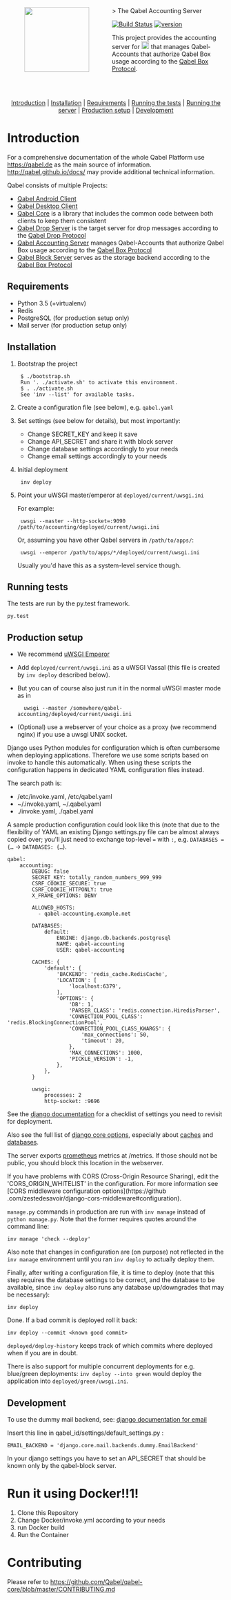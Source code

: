 <img align="left" width="0" height="150px" hspace="20"/>
<a href="https://qabel.de" align="left">
	<img src="https://files.qabel.de/img/qabel_logo_orange_preview.png" height="150px" align="left"/>
</a>
<img align="left" width="0" height="150px" hspace="25"/>
> The Qabel Accounting Server

[![Build Status](https://travis-ci.org/Qabel/qabel-accounting.svg?branch=master)](https://travis-ci.org/Qabel/qabel-accounting)
[![version](https://img.shields.io/badge/beta-dev-blue.svg)](https://qabel.de)

This project provides the accounting server for <a href="https://qabel.de"><img alt="Qabel" src="https://files.qabel.de/img/qabel-kl.png" height="18px"/></a> that manages Qabel-Accounts that authorize Qabel Box usage according to the [Qabel Box Protocol](http://qabel.github.io/docs/Qabel-Protocol-Box/).

<br style="clear: both"/>
<br style="clear: both"/>
<p align="center">
	<a href="#introduction">Introduction</a> |
	<a href="#installation">Installation</a> |
	<a href="#requirements">Requirements</a> |
	<a href="#running_tests">Running the tests</a> |
	<a href="#running_server">Running the server</a> |
	<a href="#production_setup">Production setup</a> |
	<a href="#development">Development</a>
</p>

# Introduction
For a comprehensive documentation of the whole Qabel Platform use https://qabel.de as the main source of information. http://qabel.github.io/docs/ may provide additional technical information.

Qabel consists of multiple Projects:
 * [Qabel Android Client](https://github.com/Qabel/qabel-android)
 * [Qabel Desktop Client](https://github.com/Qabel/qabel-desktop)
 * [Qabel Core](https://github.com/Qabel/qabel-core) is a library that includes the common code between both clients to keep them consistent
 * [Qabel Drop Server](https://github.com/Qabel/qabel-drop) is the target server for drop messages according to the [Qabel Drop Protocol](http://qabel.github.io/docs/Qabel-Protocol-Drop/)
 * [Qabel Accounting Server](https://github.com/Qabel/qabel-accounting) manages Qabel-Accounts that authorize Qabel Box usage according to the [Qabel Box Protocol](http://qabel.github.io/docs/Qabel-Protocol-Box/)
 * [Qabel Block Server](https://github.com/Qabel/qabel-block) serves as the storage backend according to the [Qabel Box Protocol](http://qabel.github.io/docs/Qabel-Protocol-Box/)

## Requirements
* Python 3.5 (+virtualenv)
* Redis
* PostgreSQL (for production setup only)
* Mail server (for production setup only)

## Installation

1. Bootstrap the project

	    $ ./bootstrap.sh
	    Run '. ./activate.sh' to activate this environment.
	    $ . ./activate.sh
	    See 'inv --list' for available tasks.

2. Create a configuration file (see below), e.g. `qabel.yaml`

3. Set settings (see below for details), but most importantly:

	- Change SECRET_KEY and keep it save
	- Change API_SECRET and share it with block server
	- Change database settings accordingly to your needs
	- Change email settings accordingly to your needs

4. Initial deployment

	    inv deploy

5. Point your uWSGI master/emperor at `deployed/current/uwsgi.ini`

   For example:

        uwsgi --master --http-socket=:9090 /path/to/accounting/deployed/current/uwsgi.ini

   Or, assuming you have other Qabel servers in `/path/to/apps/`:

        uwsgi --emperor /path/to/apps/*/deployed/current/uwsgi.ini

   Usually you'd have this as a system-level service though.

## <a name="running_tests"></a>Running tests

The tests are run by the py.test framework.

	py.test

## <a name="production_setup"></a>Production setup

* We recommend [uWSGI Emperor](http://uwsgi-docs.readthedocs.io/en/latest/Emperor.html)
* Add `deployed/current/uwsgi.ini` as a uWSGI Vassal (this file is created by `inv deploy` described below).
* But you can of course also just run it in the normal uWSGI master mode as in

        uwsgi --master /somewhere/qabel-accounting/deployed/current/uwsgi.ini

* (Optional) use a webserver of your choice as a proxy (we recommend nginx) if you use a uwsgi UNIX socket.

Django uses Python modules for configuration which is often cumbersome when deploying applications. Therefore we use
some scripts based on invoke to handle this automatically. When using these scripts the configuration happens in
dedicated YAML configuration files instead.

The search path is:

* /etc/invoke.yaml, /etc/qabel.yaml
* ~/.invoke.yaml, ~/.qabel.yaml
* ./invoke.yaml, ./qabel.yaml

A sample production configuration could look like this (note that due to the flexibility of YAML an existing Django
settings.py file can be almost always copied over; you'll just need to exchange top-level `=` with `:`, e.g.
`DATABASES = {…` → `DATABASES: {…`).

```
qabel:
    accounting:
        DEBUG: false
        SECRET_KEY: totally_random_numbers_999_999
        CSRF_COOKIE_SECURE: true
        CSRF_COOKIE_HTTPONLY: true
        X_FRAME_OPTIONS: DENY

        ALLOWED_HOSTS:
          - qabel-accounting.example.net

        DATABASES:
            default:
                ENGINE: django.db.backends.postgresql
                NAME: qabel-accounting
                USER: qabel-accounting

        CACHES: {
            'default': {
                'BACKEND': 'redis_cache.RedisCache',
                'LOCATION': [
                    'localhost:6379',
                ],
                'OPTIONS': {
                    'DB': 1,
                    'PARSER_CLASS': 'redis.connection.HiredisParser',
                    'CONNECTION_POOL_CLASS': 'redis.BlockingConnectionPool',
                    'CONNECTION_POOL_CLASS_KWARGS': {
                        'max_connections': 50,
                        'timeout': 20,
                    },
                    'MAX_CONNECTIONS': 1000,
                    'PICKLE_VERSION': -1,
                },
            },
        }

        uwsgi:
            processes: 2
            http-socket: :9696
```

See the [django documentation](https://docs.djangoproject.com/en/1.8/howto/deployment/checklist/) for a checklist of
settings you need to revisit for deployment.

Also see the full list of [django core options](https://docs.djangoproject.com/en/1.9/ref/settings/), especially about
[caches](https://docs.djangoproject.com/en/1.9/ref/settings/#caches) and
[databases](https://docs.djangoproject.com/en/1.9/ref/settings/#databases).

The server exports [prometheus](https://www.prometheus.io) metrics at /metrics. If those should not be public, you should
block this location in the webserver.

If you have problems with CORS (Cross-Origin Resource Sharing), edit the 'CORS_ORIGIN_WHITELIST' in the
configuration. For more information see [CORS middleware configuration options](https://github
.com/zestedesavoir/django-cors-middleware#configuration).

`manage.py` commands in production are run with `inv manage` instead of `python manage.py`. Note that the former
requires quotes around the command line:

	inv manage 'check --deploy'

Also note that changes in configuration are (on purpose) not reflected in the `inv manage` environment until you ran
`inv deploy` to actually deploy them.

Finally, after writing a configuration file, it is time to deploy (note that this step requires the database settings
to be correct, and the database to be available, since `inv deploy` also runs any database up/downgrades that may be
necessary):

    inv deploy

Done. If a bad commit is deployed roll it back:

    inv deploy --commit <known good commit>

`deployed/deploy-history` keeps track of which commits where deployed when if you are in doubt.

There is also support for multiple concurrent deployments for e.g. blue/green deployments: `inv deploy --into green`
would deploy the application into `deployed/green/uwsgi.ini`.

## Development

To use the dummy mail backend, see: [django documentation for email](https://docs.djangoproject.com/en/1.9/topics/email/#dummy-backend)

Insert this line in qabel_id/settings/default_settings.py :

    EMAIL_BACKEND = 'django.core.mail.backends.dummy.EmailBackend'

In your django settings you have to set an API_SECRET that should be known only by the
qabel-block server.

# Run it using Docker!!1!

1. Clone this Repository
2. Change Docker/invoke.yml according to your needs
3. run Docker build
4. Run the Container


# Contributing

Please refer to https://github.com/Qabel/qabel-core/blob/master/CONTRIBUTING.md
